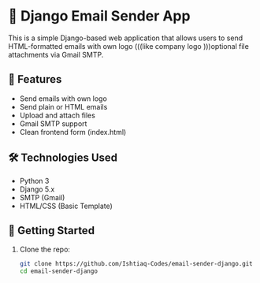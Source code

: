 # 📧 Django Email Sender App

This is a simple Django-based web application that allows users to send HTML-formatted emails with  own logo (((like company logo )))optional file attachments via Gmail SMTP.

## 🚀 Features
- Send emails with own logo 
- Send plain or HTML emails
- Upload and attach files
- Gmail SMTP support
- Clean frontend form (index.html)

## 🛠 Technologies Used

- Python 3
- Django 5.x
- SMTP (Gmail)
- HTML/CSS (Basic Template)

## 🏁 Getting Started

1. Clone the repo:
   ```bash
   git clone https://github.com/Ishtiaq-Codes/email-sender-django.git
   cd email-sender-django
